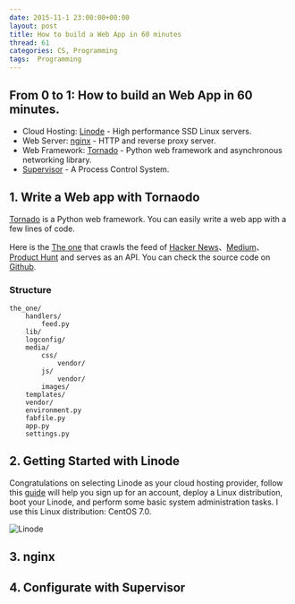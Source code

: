 ```yaml
---
date: 2015-11-1 23:00:00+00:00
layout: post
title: How to build a Web App in 60 minutes
thread: 61
categories: CS, Programming
tags:  Programming
---
```


## From 0 to 1: How to build an Web App in 60 minutes.

* Cloud Hosting: [Linode](https://www.linode.com/) - High performance SSD Linux servers.
* Web Server: [nginx](http://nginx.org/) - HTTP and reverse proxy server.
* Web Framework: [Tornado](http://www.tornadoweb.org/) - Python web framework and asynchronous networking library.
* [Supervisor](http://supervisord.org/) - A Process Control System.

## 1. Write a Web app with Tornaodo
[Tornado](http://www.tornadoweb.org/) is a Python web framework. You can 
easily write a web app with a few lines of code.


Here is the [The one](https://github.com/Geek4IT/TheOne) that crawls the feed of [Hacker News](https://news.ycombinator.com/)、[Medium](https://medium.com/)、[Product Hunt](http://www.producthunt.com/) and serves as an API. You can check the source code on [Github](https://github.com/Geek4IT/TheOne).

### Structure

    the_one/
        handlers/
            feed.py
        lib/
        logconfig/
        media/
            css/
                vendor/
            js/
                vendor/
            images/
        templates/
        vendor/
        environment.py
        fabfile.py
        app.py
        settings.py


## 2. Getting Started with Linode
Congratulations on selecting Linode as your cloud hosting provider, follow this [guide](https://www.linode.com/docs/getting-started) will help you sign up for an account, deploy a Linux distribution, boot your Linode, and perform some basic system administration tasks. I use this Linux distribution: CentOS 7.0.

![Linode](https://s-media-cache-ak0.pinimg.com/originals/ff/9e/38/ff9e38d387ea302ba485f024da3cfd7c.png)

## 3. nginx

## 4. Configurate with Supervisor
